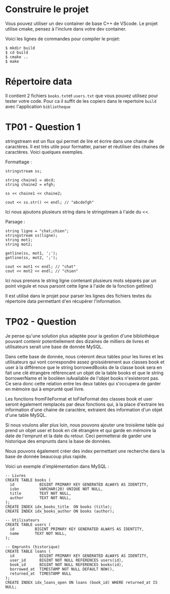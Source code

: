 # Construire le projet
Vous pouvez utiliser un dev container de base C++ de VScode.
Le projet utilise cmake, pensez à l'inclure dans votre dev container.

Voici les lignes de commandes pour compiler le projet:
```
$ mkdir build
$ cd build
$ cmake ..
$ make
```

# Répertoire data

Il contient 2 fichiers `books.txt`et `users.txt` que vous pouvez utilisez pour tester votre code.
Pour ca il suffit de les copiers dans le repertoire `build` avec l'application `bibliotheque`

# TP01 - Question 1

stringstream est un flux qui permet de lire et écrire dans une chaine de caractères. Il est très utile pour formatter, parser et réutiliser des chaines de caractères. Voici quelques exemples.

Formattage :
```
stringstream ss;

string chaine1 = abcd;
string chaine2 = efgh;

ss << chaine1 << chaine2;

cout << ss.str() << endl; // "abcdefgh"
```
Ici nous ajoutons plusieurs string dans le stringstream à l'aide du <<.

Parsage :
```
string ligne = "chat;chien";
stringstream ss(ligne);
string mot1;
string mot2;

getline(ss, mot1, ';');
getline(ss, mot2, ';');

cout << mot1 << endl; // "chat"
cout << mot2 << endl; // "chien"
```
Ici nous prenons le string ligne contenant plusieurs mots séparés par un point virgule et nous parsont cette ligne à l'aide de la fonction getline()

Il est utilisé dans le projet pour parser les lignes des fichiers textes du répertoire data permettant d'en récupérer l'information. 

# TP02 - Question 

Je pense qu'une solution plus adaptée pour la gestion d'une bibliothèque pouvant contenir potentiellement des dizaines de milliers de livres et utilisateurs serait une base de donnée MySQL.

Dans cette base de donnée, nous créeront deux tables pour les livres et les utilisateurs qui vont correspondre assez groissièrement aux classes book et user à la différence que le string borrowedBooks de la classe book sera en fait une clé étrangère référencant un objet de la table books et que le string borrowerName et le booléen isAvailable de l'objet books n'existeront pas. Ce sera donc cette relation entre les deux tables qui s'occupera de garder en mémoire qui à emprunté quel livre.

Les fonctions fromFileFormat et toFileFormat des classes book et user seront également remplacés par deux fonctions qui, à la place d'extraire les information d'une chaine de caractère, extraient des information d'un objet d'une table MySQL.

Si nous voulons aller plus loin, nous pouvons ajouter une troisième table qui prend un objet user et book en clé étrangère et qui garde en mémoire la date de l'emprunt et la date du retour. Ceci permetterai de garder une historique des emprunts dans la base de données.

Nous pouvons également créer des index permettant une recherche dans la base de donnée beaucoup plus rapide.

Voici un exemple d'implémentation dans MySQL :
```
-- Livres
CREATE TABLE books (
  id           BIGINT PRIMARY KEY GENERATED ALWAYS AS IDENTITY,
  isbn         VARCHAR(20) UNIQUE NOT NULL,
  title        TEXT NOT NULL,
  author       TEXT NOT NULL,
);
CREATE INDEX idx_books_title  ON books (title);
CREATE INDEX idx_books_author ON books (author);

-- Utilisateurs
CREATE TABLE users (
  id         BIGINT PRIMARY KEY GENERATED ALWAYS AS IDENTITY,
  name       TEXT NOT NULL,
);

-- Emprunts (historique)
CREATE TABLE loans (
  id           BIGINT PRIMARY KEY GENERATED ALWAYS AS IDENTITY,
  user_id      BIGINT NOT NULL REFERENCES users(id),
  book_id      BIGINT NOT NULL REFERENCES books(id),
  borrowed_at  TIMESTAMP NOT NULL DEFAULT NOW(),
  returned_at  TIMESTAMP NULL
);
CREATE INDEX idx_loans_open ON loans (book_id) WHERE returned_at IS NULL;
```
